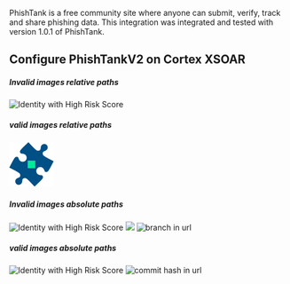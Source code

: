 PhishTank is a free community site where anyone can submit, verify, track and share phishing data.
This integration was integrated and tested with version 1.0.1 of PhishTank.
## Configure PhishTankV2 on Cortex XSOAR

##### Invalid images relative paths
![Identity with High Risk Score](../../default.png)

##### valid images relative paths
![Identity with High Risk Score](default.png)

##### Invalid images absolute paths
![Identity with High Risk Score](https://github.com/demisto/test1.png)
<img width="500" src="https://github.com/demisto/content/raw/test2.png" />
![branch in url](https://raw.githubusercontent.com/demisto/content/branch_name/Packs/CommonPlaybooks/doc_files/some_image.png)

##### valid images absolute paths
![Identity with High Risk Score](https://github.com/demisto/test3.png)
![commit hash in url](https://raw.githubusercontent.com/demisto/content/123456/Packs/CommonPlaybooks/doc_files/some_image.png)
